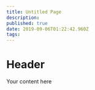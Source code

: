 ```yaml
---
title: Untitled Page
description: 
published: true
date: 2019-09-06T01:22:42.960Z
tags: 
---
```


# Header

Your content here